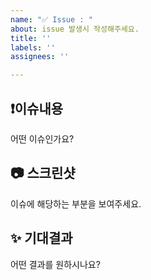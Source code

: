 ```yaml
---
name: "✅ Issue : "
about: issue 발생시 작성해주세요.
title: ''
labels: ''
assignees: ''

---
```


## ❗️이슈내용
어떤 이슈인가요?

## 📷 스크린샷
이슈에 해당하는 부분을 보여주세요.

## ✨ 기대결과
어떤 결과를 원하시나요?
